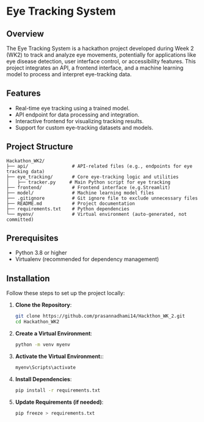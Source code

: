 # Eye Tracking System

## Overview
The Eye Tracking System is a hackathon project developed during Week 2 (WK2) to track and analyze eye movements, potentially for applications like eye disease detection, user interface control, or accessibility features. This project integrates an API, a frontend interface, and a machine learning model to process and interpret eye-tracking data.

## Features
- Real-time eye tracking using a trained model.
- API endpoint for data processing and integration.
- Interactive frontend for visualizing tracking results.
- Support for custom eye-tracking datasets and models.

## Project Structure
```
Hackathon_WK2/
├── api/                # API-related files (e.g., endpoints for eye tracking data)
├── eye_tracking/       # Core eye-tracking logic and utilities
│   ├── tracker.py     # Main Python script for eye tracking
├── frontend/           # Frontend interface (e.g.Streamlit)
├── model/              # Machine learning model files
├── .gitignore          # Git ignore file to exclude unnecessary files
├── README.md           # Project documentation
├── requirements.txt    # Python dependencies
└── myenv/              # Virtual environment (auto-generated, not committed)
```
## Prerequisites
- Python 3.8 or higher
- Virtualenv (recommended for dependency management)

## Installation
Follow these steps to set up the project locally:

1. **Clone the Repository**:
   ```bash
   git clone https://github.com/prasannadhami14/Hackthon_WK_2.git
   cd Hackathon_WK2

2. **Create a Virtual Environment**: 
    ```bash 
    python -m venv myenv
3. **Activate the Virtual Environment:**: 
    ```bash 
    myenv\Scripts\activate
4. **Install Dependencies**: 
    ```bash 
   pip install -r requirements.txt
5. **Update Requirements (if needed)**: 
    ```bash 
   pip freeze > requirements.txt
